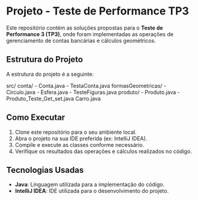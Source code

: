 # Projeto - Teste de Performance TP3

Este repositório contém as soluções propostas para o **Teste de Performance 3 (TP3)**, onde foram implementadas as operações de gerenciamento de contas bancárias e cálculos geométricos.

## Estrutura do Projeto

A estrutura do projeto é a seguinte:

src/
  conta/ 
    - Conta.java 
    - TestaConta.java
  formasGeometricas/
    - Circulo.java
    - Esfera.java
    - TesteFiguras.java
  produto/ 
    - Produto.java 
    - Produto_Teste_Get_set.java
  Carro.java

## Como Executar

1. Clone este repositório para o seu ambiente local.
2. Abra o projeto na sua IDE preferida (ex: IntelliJ IDEA).
3. Compile e execute as classes conforme necessário.
4. Verifique os resultados das operações e cálculos realizados no código.

## Tecnologias Usadas

- **Java**: Linguagem utilizada para a implementação do código.
- **IntelliJ IDEA**: IDE utilizada para o desenvolvimento do projeto.
